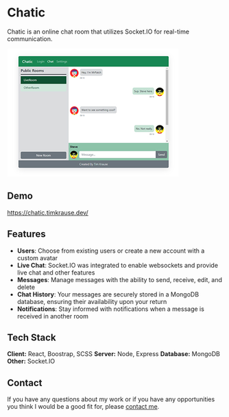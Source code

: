 # Chatic

Chatic is an online chat room that utilizes Socket.IO for real-time communication.

![App Screenshot](client/src/images/chatic_preview.jpg)

## Demo

https://chatic.timkrause.dev/

## Features

- **Users**: Choose from existing users or create a new account with a custom avatar
- **Live Chat**: Socket.IO was integrated to enable websockets and provide live chat and other features
- **Messages**: Manage messages with the ability to send, receive, edit, and delete
- **Chat History**: Your messages are securely stored in a MongoDB database, ensuring their availability upon your return
- **Notifications**: Stay informed with notifications when a message is received in another room

## Tech Stack

**Client:** React, Boostrap, SCSS
**Server:** Node, Express
**Database:** MongoDB
**Other:** Socket.IO
## Contact
If you have any questions about my work or if you have any opportunities you think I would be a good fit for, please [contact me](mailto:timkrausedev@gmail.com).
